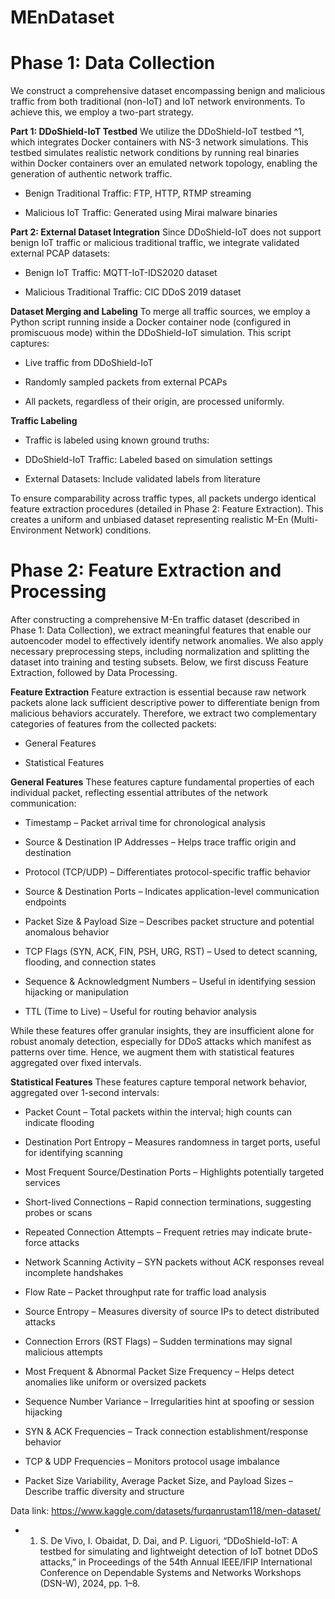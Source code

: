 
# MEnDataset




# Phase 1: Data Collection

We construct a comprehensive dataset encompassing benign and malicious traffic from both traditional (non-IoT) and IoT network environments. To achieve this, we employ a two-part strategy.

**Part 1: DDoShield-IoT Testbed**
We utilize the DDoShield-IoT testbed ^1, which integrates Docker containers with NS-3 network simulations. This testbed simulates realistic network conditions by running real binaries within Docker containers over an emulated network topology, enabling the generation of authentic network traffic.

- Benign Traditional Traffic: FTP, HTTP, RTMP streaming

* Malicious IoT Traffic: Generated using Mirai malware binaries

**Part 2: External Dataset Integration**
Since DDoShield-IoT does not support benign IoT traffic or malicious traditional traffic, we integrate validated external PCAP datasets:

- Benign IoT Traffic: MQTT-IoT-IDS2020 dataset

* Malicious Traditional Traffic: CIC DDoS 2019 dataset

**Dataset Merging and Labeling**
To merge all traffic sources, we employ a Python script running inside a Docker container node (configured in promiscuous mode) within the DDoShield-IoT simulation. This script captures:

- Live traffic from DDoShield-IoT

* Randomly sampled packets from external PCAPs

+ All packets, regardless of their origin, are processed uniformly.

**Traffic Labeling**
- Traffic is labeled using known ground truths:

* DDoShield-IoT Traffic: Labeled based on simulation settings

+ External Datasets: Include validated labels from literature

To ensure comparability across traffic types, all packets undergo identical feature extraction procedures (detailed in Phase 2: Feature Extraction). This creates a uniform and unbiased dataset representing realistic M-En (Multi-Environment Network) conditions.


# Phase 2: Feature Extraction and Processing
After constructing a comprehensive M-En traffic dataset (described in Phase 1: Data Collection), we extract meaningful features that enable our autoencoder model to effectively identify network anomalies. We also apply necessary preprocessing steps, including normalization and splitting the dataset into training and testing subsets. Below, we first discuss Feature Extraction, followed by Data Processing.

**Feature Extraction**
Feature extraction is essential because raw network packets alone lack sufficient descriptive power to differentiate benign from malicious behaviors accurately. Therefore, we extract two complementary categories of features from the collected packets:

- General Features

* Statistical Features

**General Features**
These features capture fundamental properties of each individual packet, reflecting essential attributes of the network communication:

- Timestamp – Packet arrival time for chronological analysis

* Source & Destination IP Addresses – Helps trace traffic origin and destination

+ Protocol (TCP/UDP) – Differentiates protocol-specific traffic behavior

- Source & Destination Ports – Indicates application-level communication endpoints

* Packet Size & Payload Size – Describes packet structure and potential anomalous behavior

+ TCP Flags (SYN, ACK, FIN, PSH, URG, RST) – Used to detect scanning, flooding, and connection states

- Sequence & Acknowledgment Numbers – Useful in identifying session hijacking or manipulation

* TTL (Time to Live) – Useful for routing behavior analysis

While these features offer granular insights, they are insufficient alone for robust anomaly detection, especially for DDoS attacks which manifest as patterns over time. Hence, we augment them with statistical features aggregated over fixed intervals.

**Statistical Features**
These features capture temporal network behavior, aggregated over 1-second intervals:

- Packet Count – Total packets within the interval; high counts can indicate flooding

* Destination Port Entropy – Measures randomness in target ports, useful for identifying scanning

+ Most Frequent Source/Destination Ports – Highlights potentially targeted services

- Short-lived Connections – Rapid connection terminations, suggesting probes or scans

* Repeated Connection Attempts – Frequent retries may indicate brute-force attacks

+ Network Scanning Activity – SYN packets without ACK responses reveal incomplete handshakes

- Flow Rate – Packet throughput rate for traffic load analysis

- Source Entropy – Measures diversity of source IPs to detect distributed attacks

- Connection Errors (RST Flags) – Sudden terminations may signal malicious attempts

- Most Frequent & Abnormal Packet Size Frequency – Helps detect anomalies like uniform or oversized packets

- Sequence Number Variance – Irregularities hint at spoofing or session hijacking

- SYN & ACK Frequencies – Track connection establishment/response behavior

- TCP & UDP Frequencies – Monitors protocol usage imbalance

- Packet Size Variability, Average Packet Size, and Payload Sizes – Describe traffic diversity and structure

Data link: https://www.kaggle.com/datasets/furqanrustam118/men-dataset/

- 1. S. De Vivo, I. Obaidat, D. Dai, and P. Liguori, “DDoShield-IoT: A
testbed for simulating and lightweight detection of IoT botnet DDoS
attacks,” in Proceedings of the 54th Annual IEEE/IFIP International
Conference on Dependable Systems and Networks Workshops (DSN-W),
2024, pp. 1–8.


